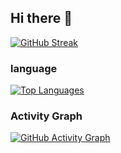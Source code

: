 ## Hi there 👋


[![GitHub Streak](https://streak-stats.demolab.com/?user=s0m6&theme=radical)](https://git.io/streak-stats)
### language 
[![Top Languages](https://github-readme-stats.vercel.app/api/top-langs/?username=s0m6&layout=compact&theme=radical)](https://github.com/s0m6)
### Activity Graph
[![GitHub Activity Graph](https://github-readme-activity-graph.vercel.app/graph?username=s0m6&theme=github-dark)](https://github.com/s0m6)


